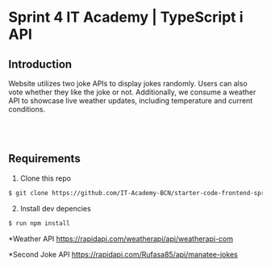 # Sprint 4 IT Academy | TypeScript i API

## Introduction

Website utilizes two joke APIs to display jokes randomly. Users can also vote whether they like the joke or not. Additionally, we consume a weather API to showcase live weather updates, including temperature and current conditions.

<br>

<br>

## Requirements

1. Clone this repo

```bash
$ git clone https://github.com/IT-Academy-BCN/starter-code-frontend-sprint-3-movies
```

2. Install dev depencies

```bash
$ run npm install
```

\*Weather API
https://rapidapi.com/weatherapi/api/weatherapi-com

\*Second Joke API
https://rapidapi.com/Rufasa85/api/manatee-jokes
